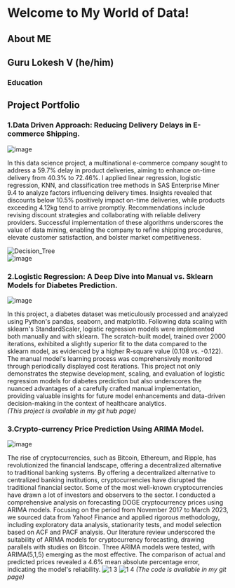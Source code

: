 # Welcome to My World of Data!
## About ME
## Guru Lokesh V (he/him)

### Education

## Project Portfolio
### 1.Data Driven Approach: Reducing Delivery Delays in E-commerce Shipping. <br>
![image](https://github.com/gurulokeshv/GuruDataTalks/assets/43316617/7057d8b9-7675-4306-8439-fb777785da9c)

In this data science project, a multinational e-commerce company sought to address a 59.7% delay in product deliveries, aiming to enhance on-time delivery from 40.3% to 72.46%. I applied linear regression, logistic regression, KNN, and classification tree methods in SAS Enterprise Miner 9.4 to analyze factors influencing delivery times. Insights revealed that discounts below 10.5% positively impact on-time deliveries, while products exceeding 4.12kg tend to arrive promptly. Recommendations include revising discount strategies and collaborating with reliable delivery providers. Successful implementation of these algorithms underscores the value of data mining, enabling the company to refine shipping procedures, elevate customer satisfaction, and bolster market competitiveness. <br>

![Decision_Tree](https://github.com/gurulokeshv/GuruDataTalks/assets/43316617/8349a1a8-4d01-4b4b-9850-91d8776a504c) <br>
![image](https://github.com/gurulokeshv/GuruDataTalks/assets/43316617/1e06dbbf-1f6f-4403-b23a-6f66a1a2207a) <br>

### 2.Logistic Regression: A Deep Dive into Manual vs. Sklearn Models for Diabetes Prediction. <br>
![image](https://github.com/gurulokeshv/GuruDataTalks/assets/43316617/acb09af4-9523-4bfe-9bac-97517bc13404)

In this project, a diabetes dataset was meticulously processed and analyzed using Python's pandas, seaborn, and matplotlib. Following data scaling with sklearn's StandardScaler, logistic regression models were implemented both manually and with sklearn. The scratch-built model, trained over 2000 iterations, exhibited a slightly superior fit to the data compared to the sklearn model, as evidenced by a higher R-square value (0.108 vs. -0.122). The manual model's learning process was comprehensively monitored through periodically displayed cost iterations. This project not only demonstrates the stepwise development, scaling, and evaluation of logistic regression models for diabetes prediction but also underscores the nuanced advantages of a carefully crafted manual implementation, providing valuable insights for future model enhancements and data-driven decision-making in the context of healthcare analytics. <br>
*(This project is available in  my git hub page)* <br>

### 3.Crypto-currency Price Prediction Using ARIMA Model. <br>
![image](https://github.com/gurulokeshv/GuruDataTalks/assets/43316617/7b186791-68f8-4d72-86e1-034c711bc0c2)

The rise of cryptocurrencies, such as Bitcoin, Ethereum, and Ripple, has revolutionized the financial landscape, offering a decentralized alternative to traditional banking systems. By offering a decentralized alternative to centralized banking institutions, cryptocurrencies have disrupted the traditional financial sector. Some of the most well-known cryptocurrencies have drawn a lot of investors and observers to the sector. I conducted a comprehensive analysis on forecasting DOGE cryptocurrency prices using ARIMA models. Focusing on the period from November 2017 to March 2023, we sourced data from Yahoo! Finance and applied rigorous methodology, including exploratory data analysis, stationarity tests, and model selection based on ACF and PACF analysis. Our literature review underscored the suitability of ARIMA models for cryptocurrency forecasting, drawing parallels with studies on Bitcoin. Three ARIMA models were tested, with ARIMA(5,1,5) emerging as the most effective. The comparison of actual and predicted prices revealed a 4.6% mean absolute percentage error, indicating the model's reliability.
![1 3](https://github.com/gurulokeshv/GuruDataTalks/assets/43316617/79cc94de-72a8-47b4-88f3-7b4c1dd52744) 
![1 4](https://github.com/gurulokeshv/GuruDataTalks/assets/43316617/e6c89dfd-a94b-40e0-a126-04b23a0d93d2)
*(The code is available in my git page)*

<!DOCTYPE html>
<html>
<head>
  <title>My Jekyll Site</title>
  <script async src="https://www.googletagmanager.com/gtag/js?id=G-F0XXXXXXXX-X"></script>
  
<script> 
window.dataLayer = window.dataLayer || [];
    function
 
gtag(){dataLayer.push(arguments);}
    gtag('js', new
 
Date());

    gtag('config', 'G-F0XXXXXXXX-X');
  </script>
</head>
</html>
